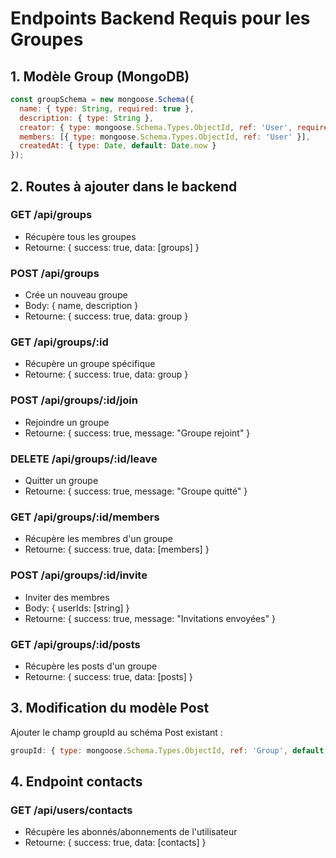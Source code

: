 # Endpoints Backend Requis pour les Groupes

## 1. Modèle Group (MongoDB)
```javascript
const groupSchema = new mongoose.Schema({
  name: { type: String, required: true },
  description: { type: String },
  creator: { type: mongoose.Schema.Types.ObjectId, ref: 'User', required: true },
  members: [{ type: mongoose.Schema.Types.ObjectId, ref: 'User' }],
  createdAt: { type: Date, default: Date.now }
});
```

## 2. Routes à ajouter dans le backend

### GET /api/groups
- Récupère tous les groupes
- Retourne: { success: true, data: [groups] }

### POST /api/groups
- Crée un nouveau groupe
- Body: { name, description }
- Retourne: { success: true, data: group }

### GET /api/groups/:id
- Récupère un groupe spécifique
- Retourne: { success: true, data: group }

### POST /api/groups/:id/join
- Rejoindre un groupe
- Retourne: { success: true, message: "Groupe rejoint" }

### DELETE /api/groups/:id/leave
- Quitter un groupe
- Retourne: { success: true, message: "Groupe quitté" }

### GET /api/groups/:id/members
- Récupère les membres d'un groupe
- Retourne: { success: true, data: [members] }

### POST /api/groups/:id/invite
- Inviter des membres
- Body: { userIds: [string] }
- Retourne: { success: true, message: "Invitations envoyées" }

### GET /api/groups/:id/posts
- Récupère les posts d'un groupe
- Retourne: { success: true, data: [posts] }

## 3. Modification du modèle Post
Ajouter le champ groupId au schéma Post existant :
```javascript
groupId: { type: mongoose.Schema.Types.ObjectId, ref: 'Group', default: null }
```

## 4. Endpoint contacts
### GET /api/users/contacts
- Récupère les abonnés/abonnements de l'utilisateur
- Retourne: { success: true, data: [contacts] }